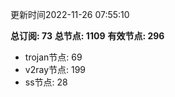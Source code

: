 更新时间2022-11-26 07:55:10

**总订阅: 73**
**总节点: 1109**
**有效节点: 296**
- trojan节点: 69
- v2ray节点: 199
- ss节点: 28
